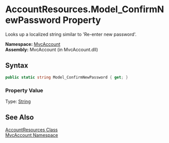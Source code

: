 AccountResources.Model_ConfirmNewPassword Property
==================================================
Looks up a localized string similar to 'Re-enter new password'.

**Namespace:** [MvcAccount][1]  
**Assembly:** MvcAccount (in MvcAccount.dll)

Syntax
------

```csharp
public static string Model_ConfirmNewPassword { get; }
```

### Property Value
Type: [String][2]

See Also
--------
[AccountResources Class][3]  
[MvcAccount Namespace][1]  

[1]: ../README.md
[2]: http://msdn.microsoft.com/en-us/library/s1wwdcbf
[3]: README.md